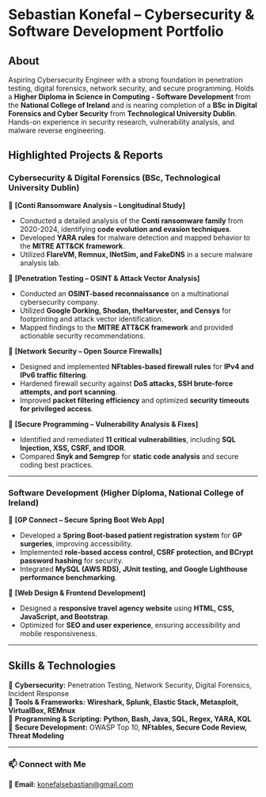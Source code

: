 # **Sebastian Konefal – Cybersecurity & Software Development Portfolio**  

## **About**  
Aspiring Cybersecurity Engineer with a strong foundation in penetration testing, digital forensics, network security, and secure programming. Holds a **Higher Diploma in Science in Computing - Software Development** from the **National College of Ireland** and is nearing completion of a **BSc in Digital Forensics and Cyber Security** from **Technological University Dublin**. Hands-on experience in security research, vulnerability analysis, and malware reverse engineering.  

## **Highlighted Projects & Reports**  

### **Cybersecurity & Digital Forensics (BSc, Technological University Dublin)**  

📌 **[Conti Ransomware Analysis – Longitudinal Study]**  
- Conducted a detailed analysis of the **Conti ransomware family** from 2020-2024, identifying **code evolution and evasion techniques**.  
- Developed **YARA rules** for malware detection and mapped behavior to the **MITRE ATT&CK framework**.  
- Utilized **FlareVM, Remnux, INetSim, and FakeDNS** in a secure malware analysis lab.  

📌 **[Penetration Testing – OSINT & Attack Vector Analysis]**  
- Conducted an **OSINT-based reconnaissance** on a multinational cybersecurity company.  
- Utilized **Google Dorking, Shodan, theHarvester, and Censys** for footprinting and attack vector identification.  
- Mapped findings to the **MITRE ATT&CK framework** and provided actionable security recommendations.  

📌 **[Network Security – Open Source Firewalls]**  
- Designed and implemented **NFtables-based firewall rules** for **IPv4 and IPv6 traffic filtering**.  
- Hardened firewall security against **DoS attacks, SSH brute-force attempts, and port scanning**.  
- Improved **packet filtering efficiency** and optimized **security timeouts for privileged access**.  

📌 **[Secure Programming – Vulnerability Analysis & Fixes]**  
- Identified and remediated **11 critical vulnerabilities**, including **SQL Injection, XSS, CSRF, and IDOR**.  
- Compared **Snyk and Semgrep** for **static code analysis** and secure coding best practices.  

---  

### **Software Development (Higher Diploma, National College of Ireland)**  

📌 **[GP Connect – Secure Spring Boot Web App]**  
- Developed a **Spring Boot-based patient registration system** for **GP surgeries**, improving accessibility.  
- Implemented **role-based access control, CSRF protection, and BCrypt password hashing** for security.  
- Integrated **MySQL (AWS RDS), JUnit testing, and Google Lighthouse performance benchmarking**.  

📌 **[Web Design & Frontend Development]**  
- Designed a **responsive travel agency website** using **HTML, CSS, JavaScript, and Bootstrap**.  
- Optimized for **SEO and user experience**, ensuring accessibility and mobile responsiveness.  

---  

## **Skills & Technologies**  

🔹 **Cybersecurity:** Penetration Testing, Network Security, Digital Forensics, Incident Response  
🔹 **Tools & Frameworks:** **Wireshark, Splunk, Elastic Stack, Metasploit, VirtualBox, REMnux**  
🔹 **Programming & Scripting:** **Python, Bash, Java, SQL, Regex, YARA, KQL**  
🔹 **Secure Development:** OWASP Top 10, **NFtables, Secure Code Review, Threat Modeling**  

---  

### 📫 **Connect with Me**  
📧 **Email:** konefalsebastian@gmail.com  

